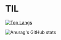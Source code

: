 # TIL


[![Top Langs](https://github-readme-stats.vercel.app/api/top-langs/?username=kimjihw&layout=compact)](https://github.com/kimjihw/github-readme-stats)

![Anurag's GitHub stats](https://github-readme-stats.vercel.app/api?username=kimjihw&show_icons=true&theme=radical)
